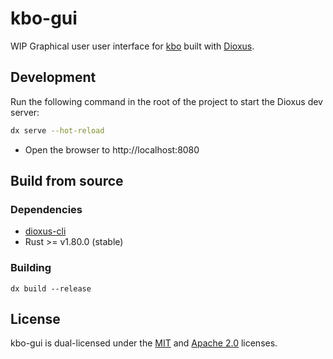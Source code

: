 # kbo-gui
WIP Graphical user user interface for [kbo](https://github.com/tmaklin/kbo) built with [Dioxus](https://dioxuslabs.com/).

## Development
Run the following command in the root of the project to start the Dioxus dev server:

```bash
dx serve --hot-reload
```

- Open the browser to http://localhost:8080

## Build from source
### Dependencies
- [dioxus-cli](https://docs.rs/dioxus-cli)
- Rust >= v1.80.0 (stable)

### Building
```
dx build --release
```

## License
kbo-gui is dual-licensed under the [MIT](LICENSE-MIT) and [Apache 2.0](LICENSE-APACHE) licenses.

